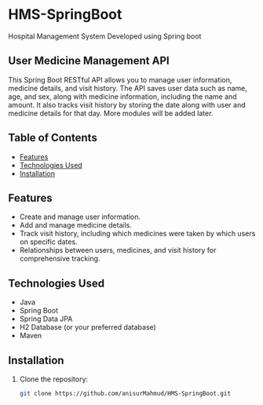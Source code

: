# HMS-SpringBoot
Hospital Management System Developed using Spring boot

## User Medicine Management API
This Spring Boot RESTful API allows you to manage user information, medicine details, and visit history. The API saves user data such as name, age, and sex, along with medicine information, including the name and amount. It also tracks visit history by storing the date along with user and medicine details for that day. More modules will be added later.

## Table of Contents

- [Features](#features)
- [Technologies Used](#technologies-used)
- [Installation](#installation)

## Features

- Create and manage user information.
- Add and manage medicine details.
- Track visit history, including which medicines were taken by which users on specific dates.
- Relationships between users, medicines, and visit history for comprehensive tracking.

## Technologies Used

- Java
- Spring Boot
- Spring Data JPA
- H2 Database (or your preferred database)
- Maven

## Installation

1. Clone the repository:
   ```bash
   git clone https://github.com/anisurMahmud/HMS-SpringBoot.git
